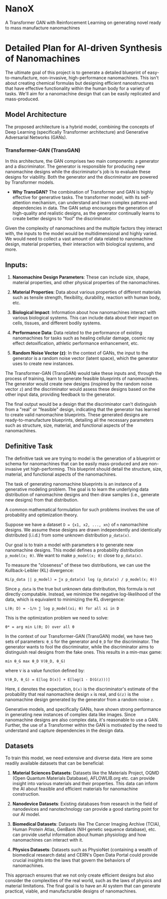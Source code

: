 # NanoX
A Transformer GAN with Reinforcement Learning on generating novel ready to mass manufacture nanomachines

# Detailed Plan for AI-driven Synthesis of Nanomachines

The ultimate goal of this project is to generate a detailed blueprint of easy-to-manufacture, non-invasive, high-performance nanomachines. This isn't about creating chemical formulas but designing efficient nanostructures that have effective functionality within the human body for a variety of tasks. We'll aim for a nanomachine design that can be easily replicated and mass-produced.

## Model Architecture
The proposed architecture is a hybrid model, combining the concepts of Deep Learning (specifically Transformer architecture) and Generative Adversarial Networks (GANs).



### Transformer-GAN (TransGAN)
In this architecture, the GAN comprises two main components: a generator and a discriminator. The generator is responsible for producing new nanomachine designs while the discriminator's job is to evaluate these designs for viability. Both the generator and the discriminator are powered by Transformer models.

- **Why TransGAN?** The combination of Transformer and GAN is highly effective for generative tasks. The transformer model, with its self-attention mechanism, can understand and learn complex patterns and dependencies in data. The GAN setup encourages the generation of high-quality and realistic designs, as the generator continually learns to create better designs to "fool" the discriminator.

Given the complexity of nanomachines and the multiple factors they interact with, the inputs to the model would be multidimensional and highly varied. We would need to collect a vast amount of data related to nanomachine design, material properties, their interaction with biological systems, and more. 

## Inputs:

1. **Nanomachine Design Parameters**: These can include size, shape, material properties, and other physical properties of the nanomachines.

2. **Material Properties**: Data about various properties of different materials such as tensile strength, flexibility, durability, reaction with human body, etc.

3. **Biological Impact**: Information about how nanomachines interact with various biological systems. This can include data about their impact on cells, tissues, and different bodily systems.

4. **Performance Data**: Data related to the performance of existing nanomachines for tasks such as healing cellular damage, cosmic ray effect detoxification, athletic performance enhancement, etc.

5. **Random Noise Vector (z)**: In the context of GANs, the input to the generator is a random noise vector (latent space), which the generator uses to create new instances.

The Transformer-GAN (TransGAN) would take these inputs and, through the process of training, learn to generate feasible blueprints of nanomachines. The generator would create new designs (inspired by the random noise vector `z`) and the discriminator would assess these designs based on the other input data, providing feedback to the generator.

The final output would be a design that the discriminator can't distinguish from a "real" or "feasible" design, indicating that the generator has learned to create valid nanomachine blueprints. These generated designs are ready-to-manufacture blueprints, detailing all the necessary parameters such as structure, size, material, and functional aspects of the nanomachines.

## Definitive Task
The definitive task we are trying to model is the generation of a blueprint or schema for nanomachines that can be easily mass-produced and are non-invasive yet high-performing. This blueprint should detail the structure, size, material, and functional aspects of the nanomachines.

The task of generating nanomachine blueprints is an instance of a generative modeling problem. The goal is to learn the underlying data distribution of nanomachine designs and then draw samples (i.e., generate new designs) from that distribution. 

A common mathematical formulation for such problems involves the use of probability and optimization theory.

Suppose we have a dataset `D = {x1, x2, ..., xn}` of `n` nanomachine designs. We assume these designs are drawn independently and identically distributed (i.i.d.) from some unknown distribution `p_data(x)`.

Our goal is to train a model with parameters `θ` to generate new nanomachine designs. This model defines a probability distribution `p_model(x; θ)`. We want to make `p_model(x; θ)` close to `p_data(x)`.

To measure the "closeness" of these two distributions, we can use the Kullback-Leibler (KL) divergence:

`KL(p_data || p_model) = ∑x p_data(x) log (p_data(x) / p_model(x; θ))`

Since `p_data` is the true but unknown data distribution, this formula is not directly computable. Instead, we minimize the negative log-likelihood of the data, which is equivalent to minimizing the KL divergence:

`L(θ; D) = -1/n ∑ log p_model(xi; θ) for all xi in D`

This is the optimization problem we need to solve:

`θ* = arg min L(θ; D) over all θ`

In the context of our Transformer-GAN (TransGAN) model, we have two sets of parameters: `θ_G` for the generator and `θ_D` for the discriminator. The generator wants to fool the discriminator, while the discriminator aims to distinguish real designs from the fake ones. This results in a min-max game:

`min θ_G max θ_D V(θ_D, θ_G)`

where `V` is a value function defined by:

`V(θ_D, θ_G) = E[log D(x)] + E[log(1 - D(G(z)))]`

Here, `E` denotes the expectation, `D(x)` is the discriminator's estimate of the probability that real nanomachine design `x` is real, and `G(z)` is the nanomachine design generated by the generator from a random noise `z`.

Generative models, and specifically GANs, have shown strong performance in generating new instances of complex data like images. Since nanomachine designs are also complex data, it's reasonable to use a GAN. Further, the use of a Transformer within the GAN is motivated by the need to understand and capture dependencies in the design data.


## Datasets
To train this model, we need extensive and diverse data. Here are some readily available datasets that can be beneficial:

1. **Material Sciences Datasets**: Datasets like the Materials Project, OQMD (Open Quantum Materials Database), AFLOWLIB.org etc. can provide insight into various materials and their properties. This data can inform the AI about feasible and efficient materials for nanomachine construction.

2. **Nanodevice Datasets**: Existing databases from research in the field of nanodevices and nanotechnology can provide a good starting point for our AI model.

3. **Biomedical Datasets**: Datasets like The Cancer Imaging Archive (TCIA), Human Protein Atlas, GenBank (NIH genetic sequence database), etc. can provide useful information about human physiology and how nanomachines can interact with it.

4. **Physics Datasets**: Datasets such as PhysioNet (containing a wealth of biomedical research data) and CERN's Open Data Portal could provide crucial insights into the laws that govern the behaviors of nanomachines.

This approach ensures that we not only create efficient designs but also consider the complexities of the real world, such as the laws of physics and material limitations. The final goal is to have an AI system that can generate practical, viable, and manufacturable designs of nanomachines.

